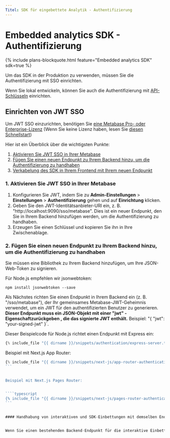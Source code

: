 ```yaml
---
Titel: SDK für eingebettete Analytik - Authentifizierung
---
```



# Embedded analytics SDK - Authentifizierung


{% include plans-blockquote.html feature="Embedded analytics SDK" sdk=true %}


Um das SDK in der Produktion zu verwenden, müssen Sie die Authentifizierung mit SSO einrichten.


Wenn Sie lokal entwickeln, können Sie auch die Authentifizierung mit [API-Schlüsseln](#authenticating-locally-with-api-keys) einrichten.


## Einrichten von JWT SSO


Um JWT SSO einzurichten, benötigen Sie [eine Metabase Pro- oder Enterprise-Lizenz](https://www.metabase.com/pricing/) (Wenn Sie keine Lizenz haben, lesen Sie [diesen Schnellstart](./quickstart.md))


Hier ist ein Überblick über die wichtigsten Punkte:


1. [Aktivieren Sie JWT SSO in Ihrer Metabase](#1-enable-jwt-sso-in-your-metabase)
2. [Fügen Sie einen neuen Endpunkt zu Ihrem Backend hinzu, um die Authentifizierung zu handhaben](#2-add-a-new-endpoint-to-your-backend-to-handle-authentication)
3. [Verkabelung des SDK in Ihrem Frontend mit Ihrem neuen Endpunkt](#3-wire-the-sdk-in-your-frontend-to-your-new-endpoint)


### 1. Aktivieren Sie JWT SSO in Ihrer Metabase


1. Konfigurieren Sie JWT, indem Sie zu **Admin-Einstellungen** > **Einstellungen** > **Authentifizierung** gehen und auf **Einrichtung** klicken.
2. Geben Sie den JWT-Identitätsanbieter-URI ein, z. B. "http://localhost:9090/sso/metabase". Dies ist ein neuer Endpunkt, den Sie in Ihrem Backend hinzufügen werden, um die Authentifizierung zu handhaben.
3. Erzeugen Sie einen Schlüssel und kopieren Sie ihn in Ihre Zwischenablage.


### 2. Fügen Sie einen neuen Endpunkt zu Ihrem Backend hinzu, um die Authentifizierung zu handhaben


Sie müssen eine Bibliothek zu Ihrem Backend hinzufügen, um Ihre JSON-Web-Token zu signieren.


Für Node.js empfehlen wir jsonwebtoken:


```
npm install jsonwebtoken --save
```


Als Nächstes richten Sie einen Endpunkt in Ihrem Backend ein (z. B. "/sso/metabase"), der Ihr gemeinsames Metabase-JWT-Geheimnis verwendet, um ein JWT für den authentifizierten Benutzer zu generieren. **Dieser Endpunkt muss ein JSON-Objekt mit einer "jwt" -Eigenschaftzurückgeben , die das signierte JWT enthält.** Beispiel: "{ "jwt": "your-signed-jwt" }`.


Dieser Beispielcode für Node.js richtet einen Endpunkt mit Express ein:


```js
{% include_file "{{ dirname }}/snippets/authentication/express-server.ts" %}
```


Beispiel mit Next.js App Router:


````typescript
{% include_file "{{ dirname }}/snippets/next-js/app-router-authentication-api-route.ts" %}
```


Beispiel mit Next.js Pages Router:


````typescript
{% include_file "{{ dirname }}/snippets/next-js/pages-router-authentication-api-route.ts" %}
```


#### Handhabung von interaktiven und SDK-Einbettungen mit demselben Endpunkt


Wenn Sie einen bestehenden Backend-Endpunkt für die interaktive Einbettung konfiguriert haben und denselben Endpunkt für die SDK-Einbettung verwenden möchten, können Sie zwischen den Anfragen unterscheiden, indem Sie nach dem Abfrageparameter "response=json" suchen, den das SDK zu seinen Anfragen hinzufügt.
